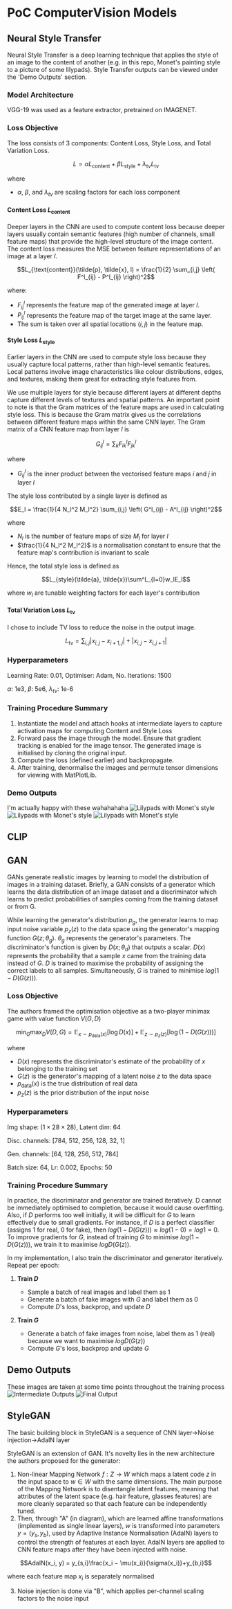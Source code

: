  # PoC ComputerVision Models
## Neural Style Transfer
Neural Style Transfer is a deep learning technique that applies the style of an image to the content of another (e.g. in this repo, Monet's painting style to a picture of some lilypads). Style Transfer outputs can be viewed under the 'Demo Outputs' section.
### Model Architecture
VGG-19 was used as a feature extractor, pretrained on IMAGENET.

### Loss Objective
The loss consists of 3 components: Content Loss, Style Loss, and Total Variation Loss.

```math
L = \alpha L_{\text{content}} + \beta L_{\text{style}} + \lambda_{\text{tv}} L_{\text{tv}}
```
where
- $\alpha$, $\beta$, and $\lambda_{tv}$ are scaling factors for each loss component

#### Content Loss $L_{\text{content}}$
Deeper layers in the CNN are used to compute content loss because deeper layers usually contain semantic features (high number of channels, small feature maps) that provide the high-level structure of the image content. The content loss measures the MSE between feature representations of an image at a layer $l$.

```math
L_{\text{content}}(\tilde{p}, \tilde{x}, l) = \frac{1}{2} \sum_{i,j} \left( F^l_{ij} - P^l_{ij} \right)^2
```

where:
- $F^l_{ij}$ represents the feature map of the generated image at layer $l$.
- $P^l_{ij}$ represents the feature map of the target image at the same layer.
- The sum is taken over all spatial locations $(i, j)$ in the feature map.

#### Style Loss $L_{\text{style}}$
Earlier layers in the CNN are used to compute style loss because they usually capture local patterns, rather than high-level semantic features. Local patterns involve image characteristics like colour distributions, edges, and textures, making them great for extracting style features from.

We use multiple layers for style because different layers at different depths capture different levels of textures and spatial patterns. An important point to note is that the Gram matrices of the feature maps are used in calculating style loss. This is because the Gram matrix gives us the correlations between different feature maps within the same CNN layer. The Gram matrix of a CNN feature map from layer $l$ is

```math
G^l_{ij} = \sum_k F^l_{ik} F^l_{jk}
```

where
- $G^l_{ij}$ is the inner product between the vectorised feature maps $i$ and $j$ in layer $l$

The style loss contributed by a single layer is defined as

```math
E_l = \frac{1}{4 N_l^2 M_l^2} \sum_{i,j} \left( G^l_{ij} - A^l_{ij} \right)^2
```

where 
- $N_l$ is the number of feature maps of size $M_l$ for layer $l$
- $\frac{1}{4 N_l^2 M_l^2}$ is a normalisation constant to ensure that the feature map's contribution is invariant to scale

Hence, the total style loss is defined as

```math
L_{style}(\tilde{a}, \tilde{x})\sum^L_{l=0}w_lE_l
```
where $w_l$ are tunable weighting factors for each layer's contribution

#### Total Variation Loss $L_{\text{tv}}$
I chose to include TV loss to reduce the noise in the output image. 

```math    
L_{\text{tv}} = \sum_{i,j}  |x_{i,j} - x_{i+1,j}| + |x_{i,j} - x_{i,j+1}|
```

### Hyperparameters
Learning Rate: 0.01, Optimiser: Adam, No. Iterations: 1500

$\alpha$: 1e3, $\beta$: 5e6, $\lambda_{tv}$: 1e-6

### Training Procedure Summary
1) Instantiate the model and attach hooks at intermediate layers to capture activation maps for computing Content and Style Loss
2) Forward pass the image through the model. Ensure that gradient tracking is enabled for the image tensor. The generated image is initialised by cloning the original input.
3) Compute the loss (defined earlier) and backpropagate.
4) After training, denormalise the images and permute tensor dimensions for viewing with MatPlotLib.

### Demo Outputs
I'm actually happy with these wahahahaha
![Lilypads with Monet's style](images/style_transfer_1.png)
![Lilypads with Monet's style](images/style_transfer_3.png)
![Lilypads with Monet's style](images/style_transfer_2.png)

## CLIP

## GAN
GANs generate realistic images by learning to model the distribution of images in a training dataset. Briefly, a GAN consists of a generator which learns the data distribution of an image dataset and a
discriminator which learns to predict probabilities of samples coming from the training dataset or from G.

While learning the generator's distribution $p_g$, the generator learns to map input noise variable $p_z(z)$ to the data space using the generator's mapping function 
$G(z;\theta_g)$. $\theta_g$ represents the generator's parameters. The discriminator's function is given by $D(x;\theta_d)$ that outputs a scalar. $D(x)$ represents the probability that a sample $x$ came from
the training data instead of $G$. $D$ is trained to maximise the probability of assigning the correct labels to all samples. Simultaneously, $G$ is trained to minimise $log(1-D(G(z)))$.

### Loss Objective
The authors framed the optimisation objective as a two-player minimax game with value function $V(G,D)$

```math
\min_G \max_D V(D, G) = \mathbb{E}_{x \sim p_{\text{data}}(x)} [\log D(x)] + \mathbb{E}_{z \sim p_z(z)} [\log(1 - D(G(z)))]
```
where
- $D(x)$ represents the discriminator's estimate of the probability of $x$ belonging to the training set
- $G(z)$ is the generator's mapping of a latent noise $z$ to the data space
- $p_{\text{data}}(x)$ is the true distribution of real data
- $p_z(z)$ is the prior distribution of the input noise

### Hyperparameters
Img shape: $(1 \times 28 \times 28)$, Latent dim: 64

Disc. channels: [784, 512, 256, 128, 32, 1]

Gen. channels: [64, 128, 256, 512, 784]

Batch size: 64, Lr: 0.002, Epochs: 50

### Training Procedure Summary
In practice, the discriminator and generator are trained iteratively. D cannot be immediately optimised to completion, because it would cause overfitting. Also, if $D$ performs too well initially, it will
be difficult for $G$ to learn effectively due to small gradients. For instance, if $D$ is a perfect classifier (assigns 1 for real, 0 for fake), then $log(1−D(G(z)))≈log(1−0)=log1=0$. To improve gradients for $G$, instead of training $G$ to minimise $log(1 − D(G(z)))$, we train it to maximise $log D(G(z))$. 

In my implementation, I also train the discriminator and generator iteratively.
Repeat per epoch:
1. **Train $D$**  
   - Sample a batch of real images and label them as $1$
   - Generate a batch of fake images with $G$ and label them as $0$
   - Compute $D$'s loss, backprop, and update $D$

2. **Train $G$**
   - Generate a batch of fake images from noise, label them as $1$ (real) because we want to maximise $log D(G(z))$
   - Compute $G$'s loss, backprop and update $G$

## Demo Outputs
These images are taken at some time points throughout the training process
![Intermediate Outputs](images/gan.png)
![Final Output](images/final_gan.png)

## StyleGAN
The basic building block in StyleGAN is a sequence of CNN layer->Noise injection->AdaIN layer

StyleGAN is an extension of GAN. It's novelty lies in the new architecture the authors proposed for the generator:
1. Non-linear Mapping Network $f:Z \rightarrow W$ which maps a latent code $z$ in the input space to $w \in W$ with the same dimensions. The main purpose of the Mapping Network is to disentangle latent features, meaning that attributes of the latent space (e.g. hair feature, glasses features) are more cleanly separated so that each feature can be independently tuned.
2. Then, through "A" (in diagram), which are learned affine transformations (implemented as single linear layers), $w$ is transformed into parameters $y=(y_s, y_b)$,  used by Adaptive Instance Normalisation (AdaIN) layers to control the strength of features at each layer. AdaIN layers are applied to CNN feature maps after they have been injected with noise.
```math
AdaIN(x_i, y) = y_{s,i}\frac{x_i − \mu(x_i)}{\sigma(x_i)}+y_{b,i}
```
where each feature map $x_i$ is separately normalised

3. Noise injection is done via "B", which applies per-channel scaling factors to the noise input
